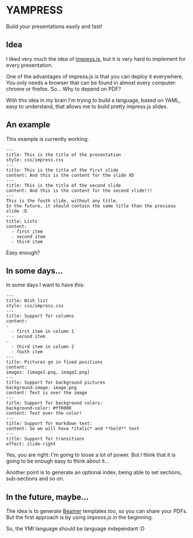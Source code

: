 # YAMPRESS

Build your presentations easily and fast!

## Idea ##

I liked very much the idea of [impress.js](http://bartaz.github.com/impress.js), but it is very hard to implement for every presentation.

One of the advantages of impress.js is that you can deploy it everywhere. You only needs a browser that can be found in almost every computer: chrome or firefox. So... Why to depend on PDF?


With this idea in my brain I'm trying to build a language, based on YAML, easy to understand, that allows me to build pretty impress.js slides.

## An example ##

This example is currently working:

	---
	title: This is the title of the presentation
	style: css/impress.css
	---
	title: This is the title of the first slide
	content: And this is the content for the slide XD
	---
	title: This is the title of the second slide
	content: And this is the content for the second slide!!!
	---
	This is the fouth slide, without any title.
	In the future, it should contain the same title than the previous slide :D
	---
	title: Lists
	content:
	  - first item
	  - second item
	  - third item

Easy enough?

## In some days... ###

In some days I want to have this:

	---
	title: Wish list
	style: css/impress.css
	---
	title: Support for columns
	content:
	-
	  - first item in column 1
	  - second item
	-
	  - third item in column 2
	  - fouth item
	---
	title: Pictures go in fixed positions
	content:
	images: [image1.png, image2.png]
	---
	title: Support for background pictures
	background-image: image.png
	content: Text is over the image
	---
	title: Support for background colors:
	background-color: #ff0000
	content: Text over the color!
	---
	title: Support for markdown text:
	content: So we will have *italic* and **bold** text
	---
	title: Support for transitions
	effect: slide-right


Yes, you are right: I'm going to loose a lot of power. But I think  that it is going to be enough easy to think about it...

Another point is to generate an optional index, being able to set sections, sub-sections and so on.


## In the future, maybe... ##

The idea is to generate [Beamer](http://es.wikipedia.org/wiki/Beamer) templates too, so you can share your PDFs. But the first approach is by using *impress.js* in the beginning.

So, the YMI language should be language independant :D
